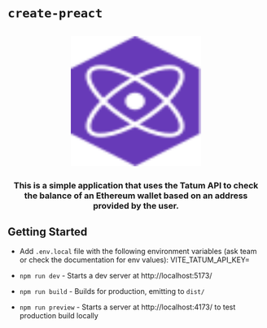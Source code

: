 # `create-preact`

<h2 align="center">
  <img height="256" width="256" src="./src/assets/preact.svg">
</h2>

<h3 align="center">
  This is a simple application that uses the Tatum API to check the balance of an Ethereum wallet based on an address provided by the user.
</h3>

## Getting Started
-   Add `.env.local` file with the following environment variables (ask team or check the documentation for env values):
      VITE_TATUM_API_KEY=

-   `npm run dev` - Starts a dev server at http://localhost:5173/

-   `npm run build` - Builds for production, emitting to `dist/`

-   `npm run preview` - Starts a server at http://localhost:4173/ to test production build locally
